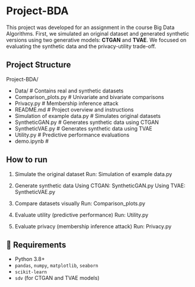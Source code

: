 # Project-BDA


This project was developed for an assignment in the course Big Data Algorithms. First, we simulated an original dataset and generated synthetic versions using two generative models: **CTGAN** and **TVAE**. We focused on evaluating the synthetic data and the privacy-utility trade-off. 

## Project Structure

Project-BDA/
- Data/                          # Contains real and synthetic datasets
- Comparison_plots.py           # Univariate and bivariate comparisons
- Privacy.py                    # Membership inference attack
- README.md                     # Project overview and instructions
- Simulation of example data.py # Simulates original datasets
- SyntheticGAN.py               # Generates synthetic data using CTGAN
- SyntheticVAE.py               # Generates synthetic data using TVAE
- Utility.py                    # Predictive performance evaluations
- demo.ipynb                    # 

## How to run

1. Simulate the original dataset
  Run: Simulation of example data.py

2. Generate synthetic data
  Using CTGAN: SyntheticGAN.py
  Using TVAE: SyntheticVAE.py

3. Compare datasets visually
  Run: Comparison_plots.py

4. Evaluate utility (predictive performance)
  Run: Utility.py

5. Evaluate privacy (membership inference attack)
  Run: Privacy.py

## 🔧 Requirements

- Python 3.8+
- `pandas`, `numpy`, `matplotlib`, `seaborn`
- `scikit-learn`
- `sdv` (for CTGAN and TVAE models)
